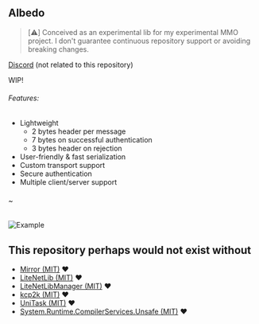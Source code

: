## Albedo

> [:warning:] Conceived as an experimental lib for my experimental MMO project. I don't guarantee continuous repository support or avoiding breaking changes.

[Discord](https://discord.gg/tYFstqd7jE) (not related to this repository)

WIP!

###### Features:
- Lightweight
	- 2 bytes header per message
	- 7 bytes on successful authentication
	- 3 bytes header on rejection
- User-friendly & fast serialization
- Custom transport support
- Secure authentication
- Multiple client/server support

###### ~
![Example](https://user-images.githubusercontent.com/115415388/195846737-30e1471c-375a-4abd-b6c9-9420b2607104.gif)

## This repository perhaps would not exist without
- [Mirror (MIT)](https://github.com/vis2k/Mirror) :heart:
- [LiteNetLib (MIT)](https://github.com/RevenantX/LiteNetLib) :heart:
- [LiteNetLibManager (MIT)](https://github.com/insthync/LiteNetLibManager) :heart:
- [kcp2k (MIT)](https://github.com/vis2k/kcp2k) :heart:
- [UniTask (MIT)](https://github.com/Cysharp/UniTask) :heart:
- [System.Runtime.CompilerServices.Unsafe (MIT)](https://www.nuget.org/packages/System.Runtime.CompilerServices.Unsafe/) :heart:
